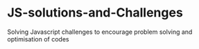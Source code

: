 # JS-solutions-and-Challenges
Solving Javascript challenges to encourage problem solving and optimisation of codes
